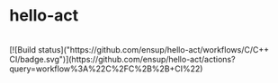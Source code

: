 # hello-act
</br>
[![Build status]("https://github.com/ensup/hello-act/workflows/C/C++ CI/badge.svg")](https://github.com/ensup/hello-act/actions?query=workflow%3A%22C%2FC%2B%2B+CI%22)

